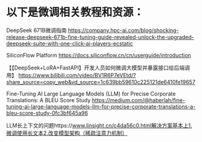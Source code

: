 # 以下是微调相关教程和资源：

DeepSeek 671B微调指南
https://company.hpc-ai.com/blog/shocking-release-deepseek-671b-fine-tuning-guide-revealed-unlock-the-upgraded-deepseek-suite-with-one-click-ai-players-ecstatic

SiliconFlow Platform
https://docs.siliconflow.cn/cn/userguide/introduction

【【DeepSeek+LoRA+FastAPI】开发人员如何微调大模型并暴露接口给后端调用】 
https://www.bilibili.com/video/BV1R6P7eVEtd/?share_source=copy_web&vd_source=1c639bb59610c225121de6410fe19657

Fine-Tuning AI Large Language Models (LLM) for Precise Corporate Translations: A BLEU Score Study
https://medium.com/@haberlah/fine-tuning-ai-large-language-models-llm-for-precise-corporate-translations-a-bleu-score-study-0fc3bf645a96

LLM长上下文的问题https://www.linsight.cn/c4da56c0.html解决方案基本上1.微调使用长文本2.改变模型架构（稀疏注意力机制）


